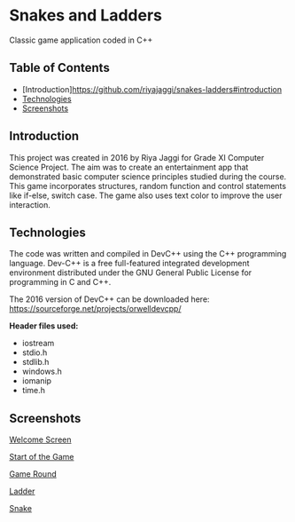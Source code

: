 # Snakes and Ladders

Classic game application coded in C++


## Table of Contents

* [Introduction]<https://github.com/riyajaggi/snakes-ladders#introduction>
* [Technologies](#technologies)
* [Screenshots](#screenshots)
    
<a name="introduction"></a>
## Introduction

This project was created in 2016 by Riya Jaggi for Grade XI Computer Science Project. The aim was to create an entertainment app that demonstrated basic computer science principles studied during the course. This game incorporates structures, random function and control statements like if-else, switch case. The game also uses text color to improve the user interaction. 

<a name="technologies"></a>
## Technologies

The code was written and compiled in DevC++ using the C++ programming language. Dev-C++ is a free full-featured integrated development environment distributed under the GNU General Public License for programming in C and C++. 

The 2016 version of DevC++ can be downloaded here: <https://sourceforge.net/projects/orwelldevcpp/>


**Header files used:**
- iostream
- stdio.h
- stdlib.h
- windows.h
- iomanip
- time.h

<a name="screenshots"></a>
## Screenshots

[Welcome Screen](https://drive.google.com/uc?export=view&id=1T8EGgcj3sm7LXESSkaPEMlQqcr2F5Ex2)

[Start of the Game](https://drive.google.com/uc?export=view&id=1HNkrcOeiPShUauIUwrDP41pcHJSr89j1)

[Game Round](https://drive.google.com/file/d/1uzdN8W2QBTtPzn7a55GYv3YU4cfqgrqs)

[Ladder](https://drive.google.com/uc?export=view&id=138uGjLtbNAJebm7TyacM44Iey0op99Fa)

[Snake](https://drive.google.com/uc?export=view&id=1uxAd1rRLJapgN74-xiJ7SQFC6ddb6qat)


